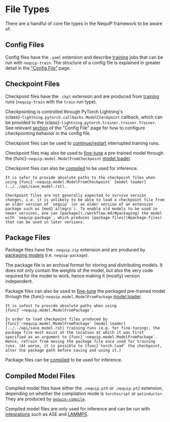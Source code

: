 # File Types

There are a handful of core file types in the NequIP framework to be aware of.

## Config Files

Config files have the `.yaml` extension and describe [training](./workflow.md/#training) jobs that can be run with `nequip-train`. The structure of a config file is explained in greater detail in the ["Config File"](../configuration/config.md) page.

## Checkpoint Files

Checkpoint files have the `.ckpt` extension and are produced from [training](./workflow.md/#training) runs (`nequip-train` with the `train` run type). 

Checkpointing is controlled through PyTorch Lightning's {class}`~lightning.pytorch.callbacks.ModelCheckpoint` callback, which can be provided to the {class}`~lightning.pytorch.trainer.trainer.Trainer`. See relevant [section](../configuration/config.md/#trainer) of the "Config File" page for how to configure checkpointing behavior in the config file.

Checkpoint files can be used to [continue/restart](./workflow.md/#saving-and-restarting) interrupted training runs.

Checkpoint files may also be used to [fine-tune](./workflow.md#fine-tuning-packaged-models) a pre-trained model through the {func}`~nequip.model.ModelFromCheckpoint` [model loader](../../api/save_model.rst).

Checkpoint files can also be [compiled](./workflow.md/#compilation) to be used for inference.

```{tip}
It is safer to provide absolute paths to the checkpoint files when using {func}`~nequip.model.ModelFromCheckpoint` [model loader](../../api/save_model.rst).
```

```{warning}
Checkpoint files are not generally expected to survive version changes, i.e. it is unlikely to be able to load a checkpoint file from an older version of `nequip` (or an older version of an extension package such as {mod}`allegro`). To enable old models to be used in newer versions, one can [package](./workflow.md/#packaging) the model with `nequip-package`, which produces [package files](#package-files) that can be used in later versions.
```

## Package Files

Package files have the `.nequip.zip` extension and are produced by [packaging models](./workflow.md/#packaging) (i.e. `nequip-package`).

The package file is an archival format for storing and distributing models. It does not only contain the weights of the model, but also the very code required for the model to work, hence making it (mostly) version independent.

Package files can also be used to [fine-tune](./workflow.md#fine-tuning-packaged-models) the packaged pre-trained model through the {func}`~nequip.model.ModelFromPackage` [model loader](../../api/save_model.rst).

```{important}
It is safest to provide absolute paths when using {func}`~nequip.model.ModelFromPackage`.

In order to load checkpoint files produced by {func}`~nequip.model.ModelFromPackage` [model loader](../../api/save_model.rst) training runs (e.g. for fine-tuning), the package file must exist at the location at which it was first specified as an argument to {func}`~nequip.model.ModelFromPackage`. Hence, refrain from moving the package file once used for training runs. (At worse, it is possible to {func}`torch.load` the checkpoint, alter the package path before saving and using it.)
```

Package files can be [compiled](./workflow.md/#compilation) to be used for inference.

## Compiled Model Files

Compiled model files have either the `.nequip.pth` or `.nequip.pt2` extension, depending on whether the compilation mode is `torchscript` or `aotinductor`. They are produced by [`nequip-compile`](./workflow.md/#compilation).

Compiled model files are only used for inference and can be run with [integrations](../../integrations/all.rst) such as ASE and [LAMMPS](../../integrations/lammps.md).
